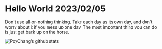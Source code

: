# Hello World 2023/02/05

Don't use all-or-nothing thinking. Take each day as its own day, and don't worry about it if you mess up one day. The most important thing you can do is just get back up on the horse.

![PoyChang's github stats](https://github-readme-stats.vercel.app/api?username=poychang&show_icons=true&theme=dracula)
